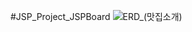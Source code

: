 #JSP_Project_JSPBoard
![ERD_(맛집소개)](https://github.com/user-attachments/assets/f4cc2177-d622-4a1a-bff2-b416d19e529d)
